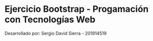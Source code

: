 # Ejercicio Bootstrap - Progamación con Tecnologías Web
Desarrollado por: Sergio David Sierra - 201914519